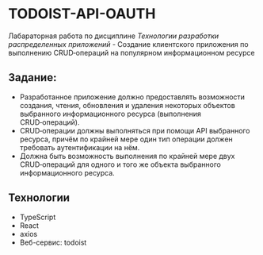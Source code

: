 # TODOIST-API-OAUTH

Лабараторная работа по дисциплине *Технологии разработки распределенных приложений* - Создание клиентского приложения по выполнению CRUD‑операций на популярном информационном ресурсе

## Задание:
- Разработанное приложение должно предоставлять возможности создания, чтения, обновления и удаления некоторых объектов выбранного информационного ресурса (выполнения CRUD‑операций). 
- CRUD‑операции должны выполняться при помощи API выбранного ресурса, причём по крайней мере один тип операции должен требовать аутентификации на нём.
- Должна быть возможность выполнения по крайней мере двух CRUD‑операций для одного и того же объекта выбранного информационного ресурса.

## Технологии
- TypeScript
- React
- axios
- Веб-сервис: todoist